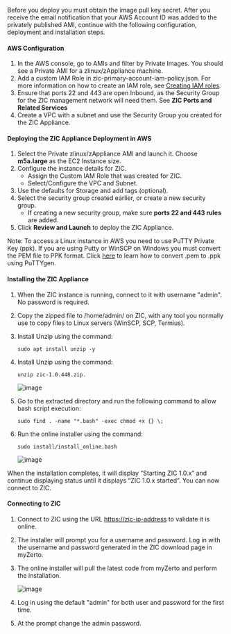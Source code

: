 Before you deploy you must obtain the image pull key secret. After you receive the email notification that your AWS Account ID was added to the privately published AMI, continue with the following configuration, deployment and installation steps.

#### AWS Configuration

1.	In the AWS console, go to AMIs and filter by Private Images. You should see a Private AMI for a zlinux/zAppliance machine.
2.	Add a custom IAM Role in zic-primary-account-iam-policy.json.
    For more information on how to create an IAM role, see [Creating IAM roles](https://docs.aws.amazon.com/IAM/latest/UserGuide/id_roles_create.html).
3.	Ensure that ports 22 and 443 are open Inbound, as the Security Group for the ZIC management network will need them. See **ZIC Ports and Related Services**
4.	Create a VPC with a subnet and use the Security Group you created for the ZIC Appliance.

#### Deploying the ZIC Appliance Deployment in AWS

1.	Select the Private zlinux/zAppliance AMI and launch it.
    Choose **m5a.large** as the EC2 Instance size.
2.	Configure the instance details for ZIC.
    -	Assign the Custom IAM Role that was created for ZIC.
    -	Select/Configure the VPC and Subnet.
3.	Use the defaults for Storage and add tags (optional).
4.	Select the security group created earlier, or create a new security group.
    -   If creating a new security group, make sure **ports 22 and 443 rules** are added.
5.	Click **Review and Launch** to deploy the ZIC Appliance.

<span class="Note">Note:	To access a Linux instance in AWS you need to use PuTTY Private Key (ppk). If you are using Putty or WinSCP on Windows you must convert the PEM file to PPK format. Click [here](https://www.puttygen.com/convert-pem-to-ppk) to learn how to convert .pem to .ppk using PuTTYgen.</note>

#### Installing the ZIC Appliance

1.	When the ZIC instance is running, connect to it with username "admin". No password is required.
2.	Copy the zipped file to /home/admin/ on ZIC, with any tool you normally use to copy files to Linux servers (WinSCP, SCP, Termius).
3.	Install Unzip using the command:
    ```
    sudo apt install unzip -y
    ```
4.  Install Unzip using the command:
    ```
    unzip zic-1.0.448.zip.
    ```
    ![image](https://user-images.githubusercontent.com/100526941/197970851-c30a1c8e-e1ae-4ae4-ac7c-8b78ea1bcd57.png)

5.	Go to the extracted directory and run the following command to allow bash script execution:
    ```
    sudo find . -name "*.bash" -exec chmod +x {} \;
    ```
7.	Run the online installer using the command:
    ```
    sudo install/install_online.bash
    ```
    ![image](https://user-images.githubusercontent.com/100526941/197971309-92fe7a12-09f2-446b-82f1-7fec4df1d32d.png)

When the installation completes, it will display “Starting ZIC 1.0.x” and continue displaying status until it displays “ZIC 1.0.x started”. You can now connect to ZIC.

#### Connecting to ZIC

1.	Connect to ZIC using the URL [https://zic-ip-address](https://zic-ip-address) to validate it is online.
2.	The installer will prompt you for a username and password. Log in with the username and password generated in the ZIC download page in myZerto.
3.	The online installer will pull the latest code from myZerto and perform the installation.

    ![image](https://user-images.githubusercontent.com/100526941/197971688-e0b33543-373d-4d34-a3b1-d00f44cf6fe8.png)
    
4.  Log in using the default "admin" for both user and password for the first time.
3.	At the prompt change the admin password.
  
